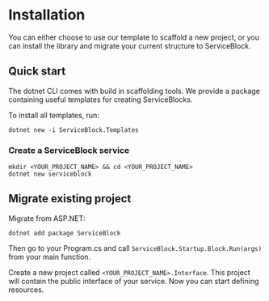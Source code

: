 # Installation

You can either choose to use our template to scaffold a new project, or you can install the library and migrate your current structure to ServiceBlock.

## Quick start

The dotnet CLI comes with build in scaffolding tools. We provide a package containing useful templates for creating ServiceBlocks.

To install all templates, run:

```
dotnet new -i ServiceBlock.Templates
```

### Create a ServiceBlock service

```
mkdir <YOUR_PROJECT_NAME> && cd <YOUR_PROJECT_NAME>
dotnet new serviceblock
```

## Migrate existing project

Migrate from ASP.NET:

```
dotnet add package ServiceBlock
```

Then go to your Program.cs and call `ServiceBlock.Startup.Block.Run(args)` from your main function.

Create a new project called `<YOUR_PROJECT_NAME>.Interface`. This project will contain the public interface of your service. Now you can start defining resources.
